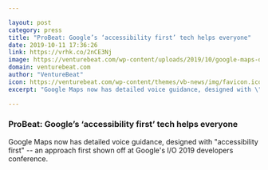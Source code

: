 ```yaml
---

layout: post
category: press
title: "ProBeat: Google’s ‘accessibility first’ tech helps everyone"
date: 2019-10-11 17:36:26
link: https://vrhk.co/2nCE3Nj
image: https://venturebeat.com/wp-content/uploads/2019/10/google-maps-detailed-voice-guidance.jpg?w=1200&strip=all
domain: venturebeat.com
author: "VentureBeat"
icon: https://venturebeat.com/wp-content/themes/vb-news/img/favicon.ico
excerpt: "Google Maps now has detailed voice guidance, designed with \"accessibility first\" -- an approach first shown off at Google's I/O 2019 developers conference."

---
```


### ProBeat: Google’s ‘accessibility first’ tech helps everyone

Google Maps now has detailed voice guidance, designed with "accessibility first" -- an approach first shown off at Google's I/O 2019 developers conference.
